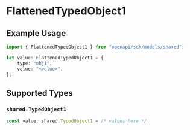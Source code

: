 # FlattenedTypedObject1

## Example Usage

```typescript
import { FlattenedTypedObject1 } from "openapi/sdk/models/shared";

let value: FlattenedTypedObject1 = {
    type: "obj1",
    value: "<value>",
};
```

## Supported Types

### `shared.TypedObject1`

```typescript
const value: shared.TypedObject1 = /* values here */
```

